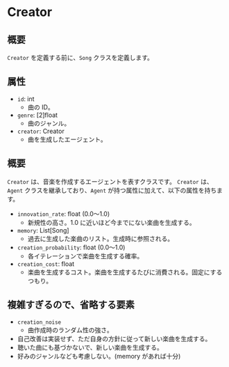 # Creator

## 概要
`Creator` を定義する前に、`Song` クラスを定義します。

## 属性

- `id`: int
  - 曲の ID。
- `genre`: [2]float
  - 曲のジャンル。
- `creator`: Creator
  - 曲を生成したエージェント。

## 概要
`Creator` は、音楽を作成するエージェントを表すクラスです。
`Creator` は、`Agent` クラスを継承しており、`Agent` が持つ属性に加えて、以下の属性を持ちます。

- `innovation_rate`: float (0.0〜1.0)
  - 新規性の高さ。1.0 に近いほど今までにない楽曲を生成する。
- `memory`: List[Song]
  - 過去に生成した楽曲のリスト。生成時に参照される。
- `creation_probability`: float (0.0〜1.0)
  - 各イテレーションで楽曲を生成する確率。
- `creation_cost`: float
  - 楽曲を生成するコスト。楽曲を生成するたびに消費される。固定にするつもり。

## 複雑すぎるので、省略する要素
- `creation_noise`
  - 曲作成時のランダム性の強さ。
- 自己改善は実装せず、ただ自身の方針に従って新しい楽曲を生成する。
- 聴いた曲にも基づかないで、新しい楽曲を生成する。
- 好みのジャンルなども考慮しない。(memory があれば十分)